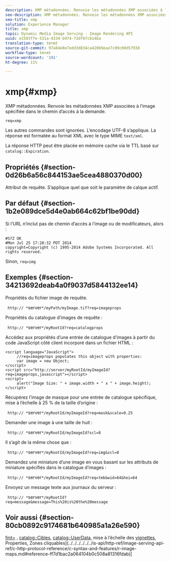 ```yaml
---
description: XMP métadonnées. Renvoie les métadonnées XMP associées à l’image spécifiée dans le chemin d’accès à la demande.
seo-description: XMP métadonnées. Renvoie les métadonnées XMP associées à l’image spécifiée dans le chemin d’accès à la demande.
seo-title: xmp
solution: Experience Manager
title: xmp
topic: Dynamic Media Image Serving - Image Rendering API
uuid: e1583ffe-531a-4334-b974-72df6fcb14ba
translation-type: tm+mt
source-git-commit: 97a84e8e7edd3d834ca42069eae7c09c00d57938
workflow-type: tm+mt
source-wordcount: '191'
ht-degree: 11%

---
```



# xmp{#xmp}

XMP métadonnées. Renvoie les métadonnées XMP associées à l’image spécifiée dans le chemin d’accès à la demande.

`req=xmp`

Les autres commandes sont ignorées. L’encodage UTF-8 s’applique. La réponse est formatée au format XML avec le type MIME `text/xml`.

La réponse HTTP peut être placée en mémoire cache via le TTL basé sur `catalog::Expiration`.

## Propriétés {#section-0d26b6a56c844153ae5cea4880370d00}

Attribut de requête. S’applique quel que soit le paramètre de calque actif.

## Par défaut {#section-1b2e089dce5d4e0ab664c62bf1be90dd}

Si l’URL n’inclut pas de chemin d’accès à l’image ou de modificateurs, alors :

```
#S7Z OK 
#Mon Jul 25 17:28:32 PDT 2014 
copyright=Copyright (c) 1995-2014 Adobe Systems Incorporated. All rights reserved.
```

Sinon, `req=img`

## Exemples {#section-34213692deab4a0f9037d5844132ee14}

Propriétés du fichier image de requête.

` http:// *`server`*/myPath/myImage.tif?req=imageprops`

Propriétés du catalogue d’images de requête :

` http:// *`server`*/myRootId?req=catalogprops`

Accédez aux propriétés d’une entrée de catalogue d’images à partir du code JavaScript côté client incorporé dans un fichier HTML :

```
<script language="JavaScript"> 
     //req=imageprops populates this object with properties: 
     var image = new Object; 
</script> 
<script src="http://server/myRootId/myImageId?req=imageprops,javascript"></script> 
<script> 
     alert("Image Size: " + image.width + " x " + image.height); 
</script>
```

Récupérez l’image de masque pour une entrée de catalogue spécifique, mise à l’échelle à 25 % de la taille d’origine :

` http:// *`server`*/myRootId/myImageId?req=mask&scale=0.25`

Demander une image à une taille de huit :

` http:// *`server`*/myRootId/myImageId?scl=8`

Il s’agit de la même chose que :

` http:// *`server`*/myRootId/myImageId?req=img&scl=8`

Demandez une miniature d’une image en vous basant sur les attributs de miniature spécifiés dans le catalogue d’images :

` http:// *`server`*/myRootId/myImageId?req=tmb&wid=64&hei=64`

Envoyez un message texte aux journaux du serveur :

` http:// *`server`*/myRootId?req=message&message=This%20is%20the%20message`

## Voir aussi {#section-80cb0892c9174681b640985a1a26e590}

[fmt=](../../../../../../is-api/http-ref/image-serving-api-ref/c-http-protocol-reference/c-command-reference/r-is-http-fmt.md#reference-cdf10043423b45ba9fe15157fb3ae37a) ,  [catalog::Cibles](/help/aem-is-ir-api/is-api/image-catalog/image-serving-api-ref/c-image-catalog-reference/c-image-svg-data-reference/c-image-data-reference/r-targets-cat.md),  [catalog::UserData](/help/aem-is-ir-api/is-api/image-catalog/image-serving-api-ref/c-image-catalog-reference/c-image-svg-data-reference/c-image-data-reference/r-userdata-cat.md), mise à l’échelle des  [vignettes](../../../../../../is-api/http-ref/image-serving-api-ref/c-http-protocol-reference/c-notes-on-server-behavior/r-thumbnail-scaling.md#reference-0f71817f721d4913b34816758d69b07f), Properties, Zones cliquables](../../../../../../is-api/http-ref/image-serving-api-ref/c-http-protocol-reference/c-syntax-and-features/r-image-maps.md#reference-ff7d1bac2a064104b0c508a81316fdab)[](../../../../../../is-api/http-ref/image-serving-api-ref/c-http-protocol-reference/c-response-data/c-properties/c-properties.md#concept-49c609fd6de942cab422ee412353c9d9)[
